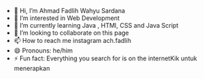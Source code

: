 - 👋 Hi, I’m Ahmad Fadlih Wahyu Sardana
- 👀 I’m interested in Web Development
- 🌱 I’m currently learning Java , HTMl, CSS and Java Script
- 💞️ I’m looking to collaborate on this page
- 📫 How to reach me instagram ach.fadlih
- 😄 Pronouns: he/him
- ⚡ Fun fact: Everything you search for is on the internetKik untuk menerapkan

<!---
afadlih/afadlih is a ✨ special ✨ repository because its `README.md` (this file) appears on your GitHub profile.
You can click the Preview link to take a look at your changes.
--->
